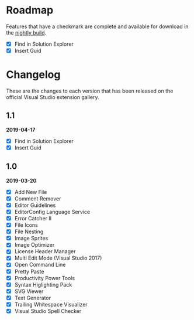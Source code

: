﻿# Roadmap

Features that have a checkmark are complete and available for
download in the
[nightly build](http://vsixgallery.com/extension/B485A30F-B8A4-4508-B2B3-D96D529171DD/).

- [x] Find in Solution Explorer
- [x] Insert Guid

# Changelog
These are the changes to each version that has been released
on the official Visual Studio extension gallery.

## 1.1
**2019-04-17**
- [x] Find in Solution Explorer
- [x] Insert Guid

## 1.0
**2019-03-20**
- [x] Add New File
- [x] Comment Remover
- [x] Editor Guidelines
- [x] EditorConfig Language Service
- [x] Error Catcher II
- [x] File Icons
- [x] File Nesting
- [x] Image Sprites
- [x] Image Optimizer
- [x] License Header Manager
- [x] Multi Edit Mode (Visual Studio 2017)
- [x] Open Command Line
- [x] Pretty Paste
- [x] Productivity Power Tools
- [x] Syntax Higlighting Pack
- [x] SVG Viewer
- [x] Text Generator
- [x] Trailing Whitespace Visualizer
- [x] Visual Studio Spell Checker
